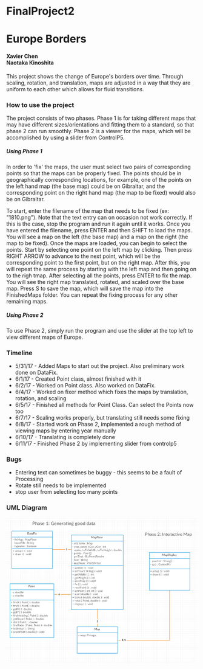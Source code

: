 # FinalProject2
<h1>Europe Borders</h1>

<h4>Xavier Chen<br>Naotaka Kinoshita</h4>

<p>
This project shows the change of Europe's borders over time. Through scaling, rotation, and translation, maps are adjusted in a way that they are uniform to each other which allows for fluid transitions.
</p>

<h3> How to use the project</h3>
<p>
The project consists of two phases. Phase 1 is for taking different maps that may have different sizes/orientations and fitting them to a standard, so that phase 2 can run smoothly. Phase 2 is a viewer for the maps, which will be accomplished by using a slider from ControlP5.
</p>

<h5> Using Phase 1 </h5>
<p>
In order to 'fix' the maps, the user must select two pairs of corresponding points so that the maps can be properly fixed. The points should be in geographically corresponding locations, for example, one of the points on the left hand map (the base map) could be on Gibraltar, and the corresponding point on the right hand map (the map to be fixed) would also be on Gibraltar. 
</p>

<p>
To start, enter the filename of the map that needs to be fixed (ex: "1810.png"). Note that the text entry can on occasion not work correctly. If this is the case, stop the program and run it again until it works. Once you have entered the filename, press ENTER and then SHIFT to load the maps. You will see a map on the left (the base map) and a map on the right (the map to be fixed). Once the maps are loaded, you can begin to select the points. Start by selecting one point on the left map by clicking. Then press RIGHT ARROW to advance to the next point, which will be the corresponding point to the first point, but on the right map. After this, you will repeat the same process by starting with the left map and then going on to the righ tmap. After selecting all the points, press ENTER to fix the map. You will see the right map translated, rotated, and scaled over the base map. Press S to save the map, which will save the map into the FinishedMaps folder. You can repeat the fixing process for any other remaining maps.
</p>

<h5> Using Phase 2 </h5>
<p>
To use Phase 2, simply run the program and use the slider at the top left to view different maps of Europe.
</p>

<h3> Timeline </h3>
  <ul>
    <li> 5/31/17 - Added Maps to start out the project. Also preliminary work done on DataFix. </li>
    <li> 6/1/17 - Created Point class, almost finished with it </li>
    <li> 6/2/17 - Worked on Point class. Also worked on DataFix. </li>
    <li> 6/4/17 - Worked on fixer method which fixes the maps by translation, rotation, and scaling </li>
    <li> 6/5/17 - Finished all methods for Point Class. Can select the Points now too </li>
    <li> 6/7/17 - Scaling works properly, but translating still needs some fixing</li>
    <li> 6/8/17 - Started work on Phase 2, implemented a rough method of viewing maps by entering year manually</li>
    <li> 6/10/17 - Translating is completely done</li>
    <li> 6/11/17 - Finished Phase 2 by implementing slider from controlp5</li>
  </ul>


<h3>Bugs</h3>
  <ul>
    <li>Entering text can sometimes be buggy - this seems to be a fault of Processing</li>
    <li>Rotate still needs to be implemented</li>
    <li>stop user from selecting too many points</li>
  </ul>

<h3>UML Diagram</h3>
<img src="https://github.com/naotakak/FinalProject2/blob/master/Images/UML.PNG">
